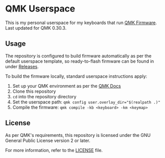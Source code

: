 # QMK Userspace

This is my personal userspace for my keyboards that run [QMK Firmware](https://qmk.fm/). Last updated for QMK 0.30.3.

## Usage

The repository is configured to build firmware automatically as per the default userspace template, so ready-to-flash firmware can be found in under [Releases](https://github.com/Lorech/QMK/releases).

To build the firmware locally, standard userspace instructions apply:

1. Set up your QMK environment as per the [QMK Docs](https://docs.qmk.fm/#/newbs)
2. Clone this repository
3. `cd` into the repository directory
4. Set the userspace path: `qmk config user.overlay_dir="$(realpath .)"`
5. Compile the firmware: `qmk compile -kb <keyboard> -km <keymap>`

## License

As per QMK's requirements, this repository is licensed under the GNU General Public License version 2 or later.

For more information, refer to the [LICENSE](LICENSE) file.
